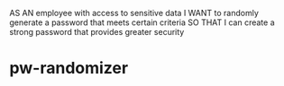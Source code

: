 AS AN employee with access to sensitive data
I WANT to randomly generate a password that meets certain criteria
SO THAT I can create a strong password that provides greater security
# pw-randomizer
